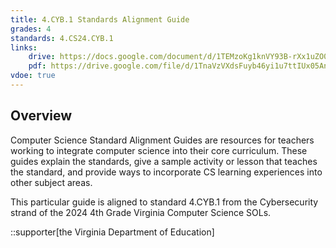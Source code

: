 ```yaml
---
title: 4.CYB.1 Standards Alignment Guide
grades: 4
standards: 4.CS24.CYB.1
links:
    drive: https://docs.google.com/document/d/1TEMzoKg1knVY93B-rXx1uZO0pdJ_sw90k6BAH-zvsgU/edit?usp=drive_link
    pdf: https://drive.google.com/file/d/1TnaVzVXdsFuyb46yi1u7ttIUx05AneFE/view?usp=drive_link
vdoe: true
---
```


## Overview

Computer Science Standard Alignment Guides are resources for teachers working to integrate computer science into their core curriculum. These guides explain the standards, give a sample activity or lesson that teaches the standard, and provide ways to incorporate CS learning experiences into other subject areas. 

This particular guide is aligned to standard 4.CYB.1 from the Cybersecurity strand of the 2024 4th Grade Virginia Computer Science SOLs.

::supporter[the Virginia Department of Education]